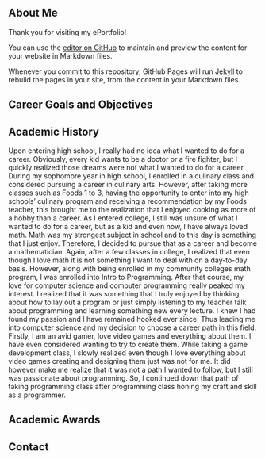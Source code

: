 ## About Me

Thank you for visiting my ePortfolio!



You can use the [editor on GitHub](https://github.com/mattlee2-snhu/CS499EPortfolio/edit/gh-pages/index.md) to maintain and preview the content for your website in Markdown files.

Whenever you commit to this repository, GitHub Pages will run [Jekyll](https://jekyllrb.com/) to rebuild the pages in your site, from the content in your Markdown files.

## Career Goals and Objectives

## Academic History

Upon entering high school, I really had no idea what I wanted to do for a career. Obviously, every kid wants to be a doctor or a fire fighter, but I quickly realized those dreams were not what I wanted to do for a career. During my sophomore year in high school, I enrolled in a culinary class and considered pursuing a career in culinary arts. However, after taking more classes such as Foods 1 to 3, having the opportunity to enter into my high schools’ culinary program and receiving a recommendation by my Foods teacher, this brought me to the realization that I enjoyed cooking as more of a hobby than a career. As I entered college, I still was unsure of what I wanted to do for a career, but as a kid and even now, I have always loved math. Math was my strongest subject in school and to this day is something that I just enjoy. Therefore, I decided to pursue that as a career and become a mathematician. Again, after a few classes in college, I realized that even though I love math it is not something I want to deal with on a day-to-day basis.  However, along with being enrolled in my community colleges math program, I was enrolled into Intro to Programming. After that course, my love for computer science and computer programming really peaked my interest. I realized that it was something that I truly enjoyed by thinking about how to lay out a program or just simply listening to my teacher talk about programming and learning something new every lecture. I knew I had found my passion and I have remained hooked ever since. Thus leading me into computer science and my decision to choose a career path in this field. Firstly, I am an avid gamer, love video games and everything about them.  I have even considered wanting to try to create them. While taking a game development class, I slowly realized even though I love everything about video games creating and designing them just was not for me. It did however make me realize that it was not a path I wanted to follow, but I still was passionate about programming. So, I continued down that path of taking programming class after programming class honing my craft and skill as a programmer.

## Academic Awards

## Contact
